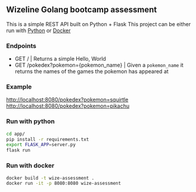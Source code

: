 ## Wizeline Golang bootcamp assessment

This is a simple REST API built on Python + Flask
This project can be either run with [Python](#run-with-python) or [Docker](#run-with-docker)

### Endpoints

* GET / | Returns a simple Hello, World
* GET /pokedex?pokemon={pokemon_name} | Given a `pokemon_name` it returns the names of the games the pokemon has appeared at 

### Example
[http://localhost:8080/pokedex?pokemon=squirtle](http://localhost:8080/pokedex?pokemon=squirtle)
[http://localhost:8080/pokedex?pokemon=pikachu](http://localhost:8080/pokedex?pokemon=pikachu)

### Run with python
```sh
cd app/
pip install -r requirements.txt
export FLASK_APP=server.py
flask run
```

### Run with docker 
```sh
docker build -t wize-assessment .
docker run -it -p 8080:8080 wize-assessment
```

